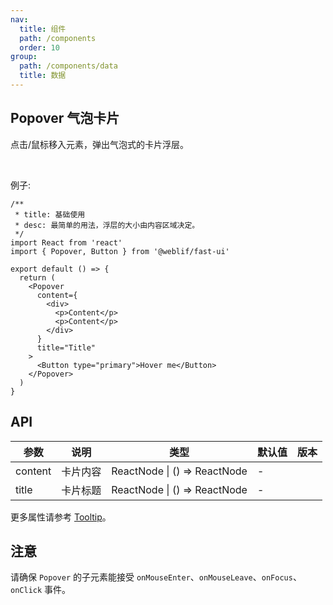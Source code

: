 ```yaml
---
nav:
  title: 组件
  path: /components
  order: 10
group:
  path: /components/data
  title: 数据
---
```


## Popover 气泡卡片

点击/鼠标移入元素，弹出气泡式的卡片浮层。

<br />

例子:

```tsx
/**
 * title: 基础使用
 * desc: 最简单的用法，浮层的大小由内容区域决定。
 */
import React from 'react'
import { Popover, Button } from '@weblif/fast-ui'

export default () => {
  return (
    <Popover
      content={
        <div>
          <p>Content</p>
          <p>Content</p>
        </div>
      }
      title="Title"
    >
      <Button type="primary">Hover me</Button>
    </Popover>
  )
}
```

## API

| 参数    | 说明     | 类型                         | 默认值 | 版本 |
| ------- | -------- | ---------------------------- | ------ | ---- |
| content | 卡片内容 | ReactNode \| () => ReactNode | -      |      |
| title   | 卡片标题 | ReactNode \| () => ReactNode | -      |      |

更多属性请参考 [Tooltip](/components/tooltip/#API)。

## 注意

请确保 `Popover` 的子元素能接受 `onMouseEnter`、`onMouseLeave`、`onFocus`、`onClick` 事件。
